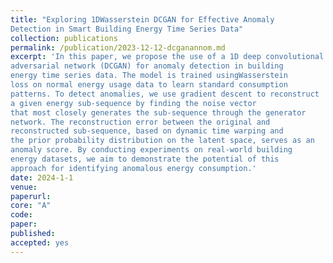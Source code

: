 ```yaml
---
title: "Exploring 1DWasserstein DCGAN for Effective Anomaly
Detection in Smart Building Energy Time Series Data"
collection: publications
permalink: /publication/2023-12-12-dcganannom.md
excerpt: 'In this paper, we propose the use of a 1D deep convolutional generative
adversarial network (DCGAN) for anomaly detection in building
energy time series data. The model is trained usingWasserstein
loss on normal energy usage data to learn standard consumption
patterns. To detect anomalies, we use gradient descent to reconstruct
a given energy sub-sequence by finding the noise vector
that most closely generates the sub-sequence through the generator
network. The reconstruction error between the original and
reconstructed sub-sequence, based on dynamic time warping and
the prior probability distribution on the latent space, serves as an
anomaly score. By conducting experiments on real-world building
energy datasets, we aim to demonstrate the potential of this
approach for identifying anomalous energy consumption.'
date: 2024-1-1
venue: 
paperurl:
core: "A"
code: 
paper: 
published: 
accepted: yes
---
```



    

